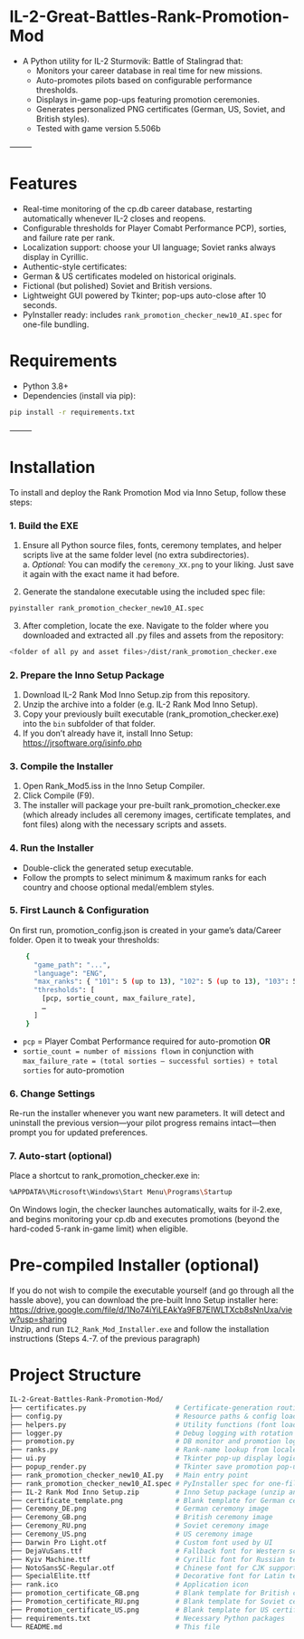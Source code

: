 # IL-2-Great-Battles-Rank-Promotion-Mod  
* A Python utility for IL-2 Sturmovik: Battle of Stalingrad that:
	* Monitors your career database in real time for new missions.
	* Auto-promotes pilots based on configurable performance thresholds.
	* Displays in-game pop-ups featuring promotion ceremonies.
	* Generates personalized PNG certificates (German, US, Soviet, and British styles).
 	* Tested with game version 5.506b	

⸻

# Features  

* Real-time monitoring of the cp.db career database, restarting automatically whenever IL-2 closes and reopens.
* Configurable thresholds for Player Comabt Performance PCP), sorties, and failure rate per rank.
* Localization support: choose your UI language; Soviet ranks always display in Cyrillic.
* Authentic-style certificates:
* German & US certificates modeled on historical originals.
* Fictional (but polished) Soviet and British versions.
* Lightweight GUI powered by Tkinter; pop-ups auto-close after 10 seconds.
* PyInstaller ready: includes `rank_promotion_checker_new10_AI.spec` for one-file bundling.

# Requirements  

*	Python 3.8+
*	Dependencies (install via pip):
```bash
pip install -r requirements.txt
```
⸻

# Installation  

To install and deploy the Rank Promotion Mod via Inno Setup, follow these steps:

### 1. Build the EXE  
1. Ensure all Python source files, fonts, ceremony templates, and helper scripts live at the same folder level (no extra subdirectories).  
a. *Optional:* You can modify the `ceremony_XX.png` to your liking. Just save it again with the exact name it had before.

2. Generate the standalone executable using the included spec file:
```bash
pyinstaller rank_promotion_checker_new10_AI.spec
```
3. After completion, locate the exe. Navigate to the folder where you downloaded and extracted all .py files and assets from the repository:
```bash
<folder of all py and asset files>/dist/rank_promotion_checker.exe
```


### 2. Prepare the Inno Setup Package  
1.	Download IL-2 Rank Mod Inno Setup.zip from this repository.
2.	Unzip the archive into a folder (e.g. IL-2 Rank Mod Inno Setup).
3.	Copy your previously built executable (rank_promotion_checker.exe) into the `bin` subfolder of that folder.
4.	If you don’t already have it, install Inno Setup:
https://jrsoftware.org/isinfo.php

### 3. Compile the Installer  
1.	Open Rank_Mod5.iss in the Inno Setup Compiler.
2.	Click Compile (F9).
3.	The installer will package your pre-built rank_promotion_checker.exe (which already includes all ceremony images, certificate templates, and font files) along with the necessary scripts and assets.

### 4. Run the Installer  

* Double-click the generated setup executable.
* Follow the prompts to select minimum & maximum ranks for each country and choose optional medal/emblem styles.

### 5. First Launch & Configuration  

On first run, promotion_config.json is created in your game’s data/Career folder. Open it to tweak your thresholds:
```bash
	{
	  "game_path": "...",
	  "language": "ENG",
	  "max_ranks": { "101": 5 (up to 13), "102": 5 (up to 13), "103": 5 (up to 13), "201": 5 (up to 13) },
	  "thresholds": [
	    [pcp, sortie_count, max_failure_rate],
	    …
	  ]
	}
```
* `pcp` = Player Combat Performance required for auto-promotion **OR**  
*	`sortie_count = number of missions flown` in conjunction with
	    `max_failure_rate = (total sorties – successful sorties) ÷ total sorties` for auto-promotion

### 6. Change Settings  

Re-run the installer whenever you want new parameters. It will detect and uninstall the previous version—your pilot progress remains intact—then prompt you for updated preferences.

### 7. Auto-start (optional)  

Place a shortcut to rank_promotion_checker.exe in:
```bash
%APPDATA%\Microsoft\Windows\Start Menu\Programs\Startup
```
On Windows login, the checker launches automatically, waits for il-2.exe, and begins monitoring your cp.db and executes promotions (beyond the hard-coded 5-rank in-game limit)  when eligible.

# Pre-compiled Installer (optional)  
If you do not wish to compile the executable yourself (and go through all the hassle above), you can download the pre-built Inno Setup installer here:  
https://drive.google.com/file/d/1No74iYiLEAkYa9FB7EIWLTXcb8sNnUxa/view?usp=sharing  
Unzip, and run `IL2_Rank_Mod_Installer.exe` and follow the installation instructions (Steps 4.-7. of the previous paragraph)


# Project Structure  
```bash
IL-2-Great-Battles-Rank-Promotion-Mod/
├── certificates.py                      # Certificate-generation routines
├── config.py                            # Resource paths & config loader/saver
├── helpers.py                           # Utility functions (font loader, process check)
├── logger.py                            # Debug logging with rotation
├── promotion.py                         # DB monitor and promotion logic
├── ranks.py                             # Rank-name lookup from locale files
├── ui.py                                # Tkinter pop-up display logic
├── popup_render.py                      # Tkinter save promotion pop-up to png 
├── rank_promotion_checker_new10_AI.py   # Main entry point
├── rank_promotion_checker_new10_AI.spec # PyInstaller spec for one-file EXE
├── IL-2 Rank Mod Inno Setup.zip         # Inno Setup package (unzip and compile)
├── certificate_template.png             # Blank template for German certificates
├── Ceremony_DE.png                      # German ceremony image
├── Ceremony_GB.png                      # British ceremony image
├── Ceremony_RU.png                      # Soviet ceremony image
├── Ceremony_US.png                      # US ceremony image
├── Darwin Pro Light.otf                 # Custom font used by UI
├── DejaVuSans.ttf                       # Fallback font for Western scripts
├── Kyiv Machine.ttf                     # Cyrillic font for Russian text
├── NotoSansSC-Regular.otf               # Chinese font for CJK support
├── SpecialElite.ttf                     # Decorative font for Latin text
├── rank.ico                             # Application icon
├── promotion_certificate_GB.png         # Blank template for British certificate
├── Promotion_certificate_RU.png         # Blank template for Soviet certificate
├── Promotion_certificate_US.png         # Blank template for US certificates
├── requirements.txt                     # Necessary Python packages 
└── README.md                            # This file
